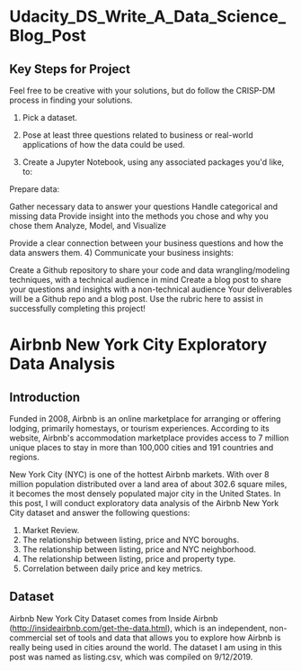 # Udacity_DS_Write_A_Data_Science_Blog_Post

## Key Steps for Project
Feel free to be creative with your solutions, but do follow the CRISP-DM process in finding your solutions.

1) Pick a dataset.

2) Pose at least three questions related to business or real-world applications of how the data could be used.

3) Create a Jupyter Notebook, using any associated packages you'd like, to:

Prepare data:

Gather necessary data to answer your questions
Handle categorical and missing data
Provide insight into the methods you chose and why you chose them
Analyze, Model, and Visualize

Provide a clear connection between your business questions and how the data answers them.
4) Communicate your business insights:

Create a Github repository to share your code and data wrangling/modeling techniques, with a technical audience in mind
Create a blog post to share your questions and insights with a non-technical audience
Your deliverables will be a Github repo and a blog post. Use the rubric here to assist in successfully completing this project!


# Airbnb New York City Exploratory Data Analysis

## Introduction
Funded in 2008, Airbnb is an online marketplace for arranging or offering lodging, primarily homestays, or tourism experiences. According to its website, Airbnb's accommodation marketplace provides access to 7 million unique places to stay in more than 100,000 cities and 191 countries and regions.

New York City (NYC) is one of the hottest Airbnb markets. With over 8 million population distributed over a land area of about 302.6 square miles, it becomes the most densely populated major city in the United States. In this post, I will conduct exploratory data analysis of the Airbnb New York City dataset and answer the following questions:

1. Market Review.
2. The relationship between listing, price and NYC boroughs.
3. The relationship between listing, price and NYC neighborhood.
4. The relationship between listing, price and property type.
5. Correlation between daily price and key metrics.

## Dataset 
Airbnb New York City Dataset comes from Inside Airbnb (http://insideairbnb.com/get-the-data.html), which is an independent, non-commercial set of tools and data that allows you to explore how Airbnb is really being used in cities around the world. The dataset I am using in this post was named as listing.csv, which was compiled on 9/12/2019.

